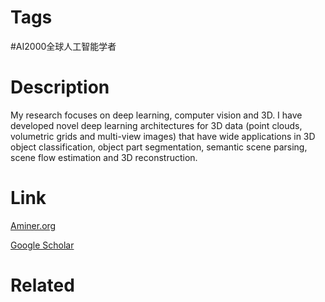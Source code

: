 # Tags

#AI2000全球人工智能学者 

# Description

My research focuses on deep learning, computer vision and 3D. I have developed novel deep learning architectures for 3D data (point clouds, volumetric grids and multi-view images) that have wide applications in 3D object classification, object part segmentation, semantic scene parsing, scene flow estimation and 3D reconstruction.

# Link

[Aminer.org](https://www.aminer.org/profile/Charles%20Ruizhongtai%20Qi/560a752545cedb33970eec60)

[Google Scholar](https://scholar.google.com/citations?hl=en&user=4jODkxsAAAAJ)

# Related


